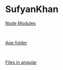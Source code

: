 # SufyanKhan

[Node Modules](https://youtu.be/5E7_-vRrl0U)

<br>

[App folder](https://youtu.be/WzTA9JiGDxw)

<br>

[Files in angular](https://youtu.be/3-aECCp0tLQ)

